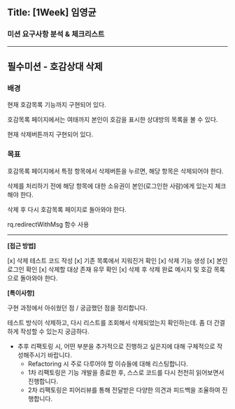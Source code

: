 ## Title: [1Week] 임영균

### 미션 요구사항 분석 & 체크리스트

---

## 필수미션 - 호감상대 삭제
### 배경
현재 호감목록 기능까지 구현되어 있다.

호감목록 페이지에서는 여태까지 본인이 호감을 표시한 상대방의 목록을 볼 수 있다.

현재 삭제버튼까지 구현되어 있다.

### 목표
호감목록 페이지에서 특정 항목에서 삭제버튼을 누르면, 해당 항목은 삭제되어야 한다.

삭제를 처리하기 전에 해당 항목에 대한 소유권이 본인(로그인한 사람)에게 있는지 체크해야 한다.

삭제 후 다시 호감목록 페이지로 돌아와야 한다.

rq.redirectWithMsg 함수 사용

---

**[접근 방법]**

[x] 삭제 테스트 코드 작성
    [x] 기존 목록에서 지워진거 확인
[x] 삭제 기능 생성
    [x] 본인 로그인 확인
    [x] 삭제할 대상 존재 유무 확인
    [x] 삭제 후 삭제 완료 메시지 및 호감 목록으로 돌아와야 한다. 

**[특이사항]**

구현 과정에서 아쉬웠던 점 / 궁금했던 점을 정리합니다.

테스트 방식이 삭제하고, 다시 리스트를 조회해서 삭제되었는지 확인하는데. 좀 더 간결하게 작성할 수 있는지 궁금하다.

- 추후 리팩토링 시, 어떤 부분을 추가적으로 진행하고 싶은지에 대해 구체적으로 작성해주시기 바랍니다.
    - Refactoring 시 주로 다루어야 할 이슈들에 대해 리스팅합니다.
    - 1차 리팩토링은 기능 개발을 종료한 후, 스스로 코드를 다시 천천히 읽어보면서 진행합니다.
    - 2차 리팩토링은 피어리뷰를 통해 전달받은 다양한 의견과 피드백을 조율하여 진행합니다.